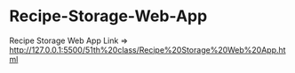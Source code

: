 # Recipe-Storage-Web-App

Recipe Storage Web App 
Link => http://127.0.0.1:5500/51th%20class/Recipe%20Storage%20Web%20App.html
